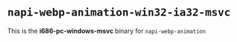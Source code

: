 # `napi-webp-animation-win32-ia32-msvc`

This is the **i686-pc-windows-msvc** binary for `napi-webp-animation`
